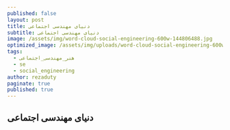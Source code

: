 ```yaml
---
published: false
layout: post
title: دنیای مهندسی اجتماعی
subtitle: دنیای مهندسی اجتماعی
image: /assets/img/word-cloud-social-engineering-600w-144806488.jpg
optimized_image: /assets/img/uploads/word-cloud-social-engineering-600w-144806488.jpg
tags:
  - هنر_مهندسی_اجتماعی
  - se
  - social_engineering
author: rezaduty
paginate: true
published: true
---
```

## دنیای مهندسی اجتماعی

